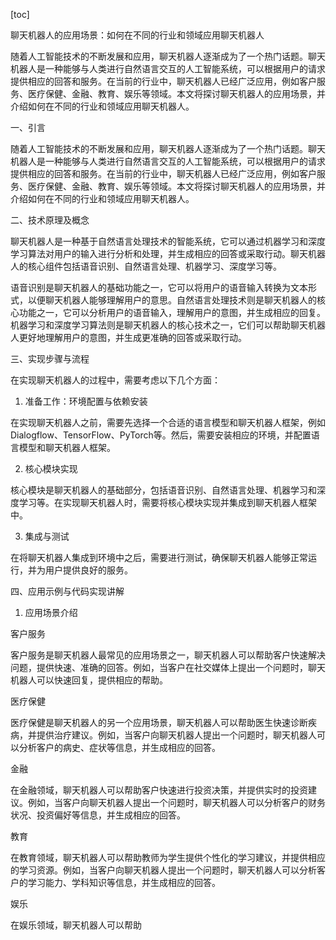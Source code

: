 
[toc]                    
                
                
聊天机器人的应用场景：如何在不同的行业和领域应用聊天机器人

随着人工智能技术的不断发展和应用，聊天机器人逐渐成为了一个热门话题。聊天机器人是一种能够与人类进行自然语言交互的人工智能系统，可以根据用户的请求提供相应的回答和服务。在当前的行业中，聊天机器人已经广泛应用，例如客户服务、医疗保健、金融、教育、娱乐等领域。本文将探讨聊天机器人的应用场景，并介绍如何在不同的行业和领域应用聊天机器人。

一、引言

随着人工智能技术的不断发展和应用，聊天机器人逐渐成为了一个热门话题。聊天机器人是一种能够与人类进行自然语言交互的人工智能系统，可以根据用户的请求提供相应的回答和服务。在当前的行业中，聊天机器人已经广泛应用，例如客户服务、医疗保健、金融、教育、娱乐等领域。本文将探讨聊天机器人的应用场景，并介绍如何在不同的行业和领域应用聊天机器人。

二、技术原理及概念

聊天机器人是一种基于自然语言处理技术的智能系统，它可以通过机器学习和深度学习算法对用户的输入进行分析和处理，并生成相应的回答或采取行动。聊天机器人的核心组件包括语音识别、自然语言处理、机器学习、深度学习等。

语音识别是聊天机器人的基础功能之一，它可以将用户的语音输入转换为文本形式，以便聊天机器人能够理解用户的意思。自然语言处理技术则是聊天机器人的核心功能之一，它可以分析用户的语音输入，理解用户的意图，并生成相应的回复。机器学习和深度学习算法则是聊天机器人的核心技术之一，它们可以帮助聊天机器人更好地理解用户的意图，并生成更准确的回答或采取行动。

三、实现步骤与流程

在实现聊天机器人的过程中，需要考虑以下几个方面：

1. 准备工作：环境配置与依赖安装

在实现聊天机器人之前，需要先选择一个合适的语言模型和聊天机器人框架，例如Dialogflow、TensorFlow、PyTorch等。然后，需要安装相应的环境，并配置语言模型和聊天机器人框架。

2. 核心模块实现

核心模块是聊天机器人的基础部分，包括语音识别、自然语言处理、机器学习和深度学习等。在实现聊天机器人时，需要将核心模块实现并集成到聊天机器人框架中。

3. 集成与测试

在将聊天机器人集成到环境中之后，需要进行测试，确保聊天机器人能够正常运行，并为用户提供良好的服务。

四、应用示例与代码实现讲解

1. 应用场景介绍

客户服务

客户服务是聊天机器人最常见的应用场景之一，聊天机器人可以帮助客户快速解决问题，提供快速、准确的回答。例如，当客户在社交媒体上提出一个问题时，聊天机器人可以快速回复，提供相应的帮助。

医疗保健

医疗保健是聊天机器人的另一个应用场景，聊天机器人可以帮助医生快速诊断疾病，并提供治疗建议。例如，当客户向聊天机器人提出一个问题时，聊天机器人可以分析客户的病史、症状等信息，并生成相应的回答。

金融

在金融领域，聊天机器人可以帮助客户快速进行投资决策，并提供实时的投资建议。例如，当客户向聊天机器人提出一个问题时，聊天机器人可以分析客户的财务状况、投资偏好等信息，并生成相应的回答。

教育

在教育领域，聊天机器人可以帮助教师为学生提供个性化的学习建议，并提供相应的学习资源。例如，当客户向聊天机器人提出一个问题时，聊天机器人可以分析客户的学习能力、学科知识等信息，并生成相应的回答。

娱乐

在娱乐领域，聊天机器人可以帮助

